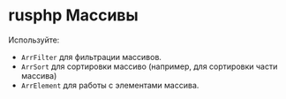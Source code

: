 # rusphp Массивы

Используйте:

* `ArrFilter` для фильтрации массивов.
* `ArrSort` для сортировки массиво (например, для сортировки части массива)
* `ArrElement` для работы с элементами массива.